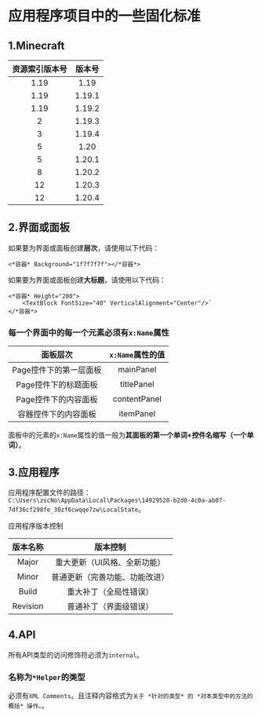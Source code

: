 ﻿# 应用程序项目中的一些固化标准

## 1.Minecraft

资源索引版本号|版本号
|:-:|:-:|
1.19|1.19
1.19|1.19.1
1.19|1.19.2
2   |1.19.3
3   |1.19.4
5   |1.20
5   |1.20.1
8   |1.20.2
12  |1.20.3
12  |1.20.4

## 2.界面或面板

如果要为界面或面板创建**层次**，请使用以下代码：

    <*容器* Background="1f7f7f7f"></*容器*>

如果要为界面或面板创建**大标题**，请使用以下代码：

    <*容器* Height="200">
        <TextBlock FontSize="40" VerticalAlignment="Center"/>`
    </*容器*>

### 每一个界面中的每一个元素必须有`x:Name`属性

面板层次|`x:Name`属性的值
|:-:|:-:|
Page控件下的第一层面板|mainPanel
Page控件下的标题面板|titlePanel
Page控件下的内容面板|contentPanel
容器控件下的内容面板|itemPanel

面板中的元素的`x:Name`属性的值一般为**其面板的第一个单词+控件名缩写（一个单词）**。

## 3.应用程序

应用程序配置文件的路径：`C:\Users\zscNo\AppData\Local\Packages\14929520-b2d0-4c0a-ab07-7df36cf298fe_30zf6cwqqe7zw\LocalState`。

应用程序版本控制

版本名称|版本控制
|:-:|:-:|
Major|重大更新（UI风格、全新功能）
Minor|普通更新（完善功能、功能改进）
Build|重大补丁（全局性错误）
Revision|普通补丁（界面级错误）

## 4.API

所有API类型的访问修饰符必须为`internal`。

### 名称为`*Helper`的类型

必须有`XML Comments`。且注释内容格式为`关于 *针对的类型* 的 *对本类型中的方法的概括* 操作。`。